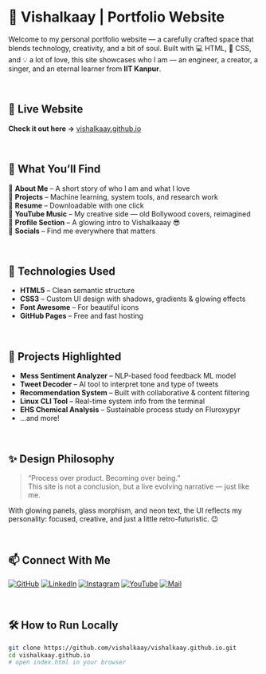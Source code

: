 # 🎤 Vishalkaay | Portfolio Website

Welcome to my personal portfolio website — a carefully crafted space that blends technology, creativity, and a bit of soul. Built with 💻 HTML, 🎨 CSS, and 💡 a lot of love, this site showcases who I am — an engineer, a creator, a singer, and an eternal learner from **IIT Kanpur**.

<br>

## 🌟 Live Website
**Check it out here →** [vishalkaay.github.io](https://vishalkaay.github.io)

<br>

## 📌 What You’ll Find

🔹 **About Me** – A short story of who I am and what I love  
🔹 **Projects** – Machine learning, system tools, and research work  
🔹 **Resume** – Downloadable with one click  
🔹 **YouTube Music** – My creative side — old Bollywood covers, reimagined  
🔹 **Profile Section** – A glowing intro to Vishalkaaay 😎  
🔹 **Socials** – Find me everywhere that matters

<br>

## 🚀 Technologies Used

- **HTML5** – Clean semantic structure  
- **CSS3** – Custom UI design with shadows, gradients & glowing effects  
- **Font Awesome** – For beautiful icons  
- **GitHub Pages** – Free and fast hosting  

<br>

## 🎯 Projects Highlighted

- **Mess Sentiment Analyzer** – NLP-based food feedback ML model  
- **Tweet Decoder** – AI tool to interpret tone and type of tweets  
- **Recommendation System** – Built with collaborative & content filtering  
- **Linux CLI Tool** – Real-time system info from the terminal  
- **EHS Chemical Analysis** – Sustainable process study on Fluroxypyr  
- ...and more!

<br>

## ✨ Design Philosophy

> “Process over product. Becoming over being.”  
> This site is not a conclusion, but a live evolving narrative — just like me.

With glowing panels, glass morphism, and neon text, the UI reflects my personality: focused, creative, and just a little retro-futuristic. 😉

<br>

## 📫 Connect With Me

[![GitHub](https://img.shields.io/badge/GitHub-000?style=for-the-badge&logo=github)](https://github.com/vishalkaay)
[![LinkedIn](https://img.shields.io/badge/LinkedIn-0077b5?style=for-the-badge&logo=linkedin)](https://linkedin.com/in/vishalkaay)
[![Instagram](https://img.shields.io/badge/Instagram-E4405F?style=for-the-badge&logo=instagram)](https://instagram.com/vishalkaay)
[![YouTube](https://img.shields.io/badge/YouTube-red?style=for-the-badge&logo=youtube)](https://youtube.com/@vishalkaaaay)
[![Mail](https://img.shields.io/badge/Email-333?style=for-the-badge&logo=gmail)](mailto:vishalkaay@example.com)

<br>

## 🛠️ How to Run Locally

```bash
git clone https://github.com/vishalkaay/vishalkaay.github.io.git
cd vishalkaay.github.io
# open index.html in your browser
